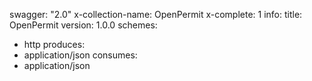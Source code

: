 swagger: "2.0"
x-collection-name: OpenPermit
x-complete: 1
info:
  title: OpenPermit
  version: 1.0.0
schemes:
- http
produces:
- application/json
consumes:
- application/json